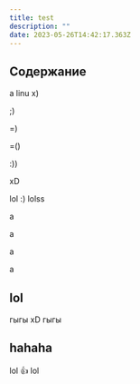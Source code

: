 ```yaml
---
title: test
description: ""
date: 2023-05-26T14:42:17.363Z
---
```


## Содержание

а linu x)

;)

=)

=()

:))

xD

lol :) lolss

a

a

a

a

## lol

гыгы xD гыгы

## hahaha

lol :+1: lol
